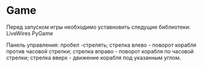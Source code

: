 # Game
Перед запуском игры необходимо уставновить следущие библиотеки:
LiveWires
PyGame

Панель управления:
пробел -стрелять;
стрелка влево - поворот корабля против часовой стрелки;
стрелка вправо - поворот корабля по часовой стрелки;
стрелка вверх - движение корабля под указанным углом.
